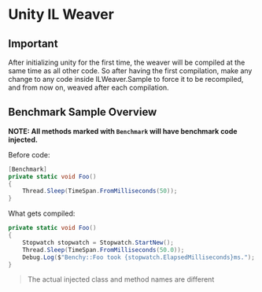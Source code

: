 # Unity IL Weaver

## Important
After initializing unity for the first time, the weaver will be compiled at the same time as all other code.
So after having the first compilation, make any change to any code inside ILWeaver.Sample to force it to be recompiled, and from now on, weaved after each compilation.

## Benchmark Sample Overview

**NOTE: All methods marked with `Benchmark` will have benchmark code injected.**

Before code:
```csharp
[Benchmark]
private static void Foo()
{
    Thread.Sleep(TimeSpan.FromMilliseconds(50));
}
```

What gets compiled:
```csharp	[Benchmark]
private static void Foo()
{
    Stopwatch stopwatch = Stopwatch.StartNew();
    Thread.Sleep(TimeSpan.FromMilliseconds(50.0));
    Debug.Log($"Benchy::Foo took {stopwatch.ElapsedMilliseconds}ms.");
}
```
> The actual injected class and method names are different
